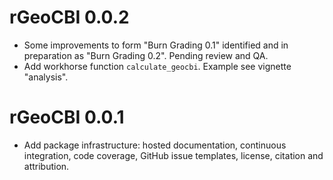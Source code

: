 # rGeoCBI 0.0.2
* Some improvements to form "Burn Grading 0.1" identified and in preparation
  as "Burn Grading 0.2". Pending review and QA.
* Add workhorse function `calculate_geocbi`. Example see vignette "analysis".

# rGeoCBI 0.0.1

* Add package infrastructure: hosted documentation, continuous integration,
  code coverage, GitHub issue templates, license, citation and attribution.
